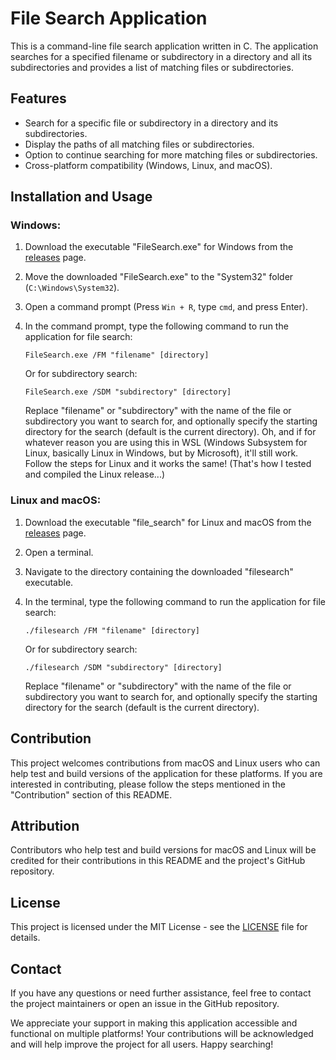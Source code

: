 # File Search Application

This is a command-line file search application written in C. The application searches for a specified filename or subdirectory in a directory and all its subdirectories and provides a list of matching files or subdirectories.

## Features

- Search for a specific file or subdirectory in a directory and its subdirectories.
- Display the paths of all matching files or subdirectories.
- Option to continue searching for more matching files or subdirectories.
- Cross-platform compatibility (Windows, Linux, and macOS).

## Installation and Usage

### Windows:

1. Download the executable "FileSearch.exe" for Windows from the [releases](https://github.com/EndrDragon44/FileSearch/releases) page.

2. Move the downloaded "FileSearch.exe" to the "System32" folder (`C:\Windows\System32`).

3. Open a command prompt (Press `Win + R`, type `cmd`, and press Enter).

4. In the command prompt, type the following command to run the application for file search:

   ```
   FileSearch.exe /FM "filename" [directory]
   ```

   Or for subdirectory search:

   ```
   FileSearch.exe /SDM "subdirectory" [directory]
   ```

   Replace "filename" or "subdirectory" with the name of the file or subdirectory you want to search for, and optionally specify the starting directory for the search (default is the current directory).
   Oh, and if for whatever reason you are using this in WSL (Windows Subsystem for Linux, basically Linux in Windows, but by Microsoft), it'll still work. Follow the steps for Linux and it works the same! (That's how I tested and compiled the Linux release...)

### Linux and macOS:

1. Download the executable "file_search" for Linux and macOS from the [releases](https://github.com/EndrDragon44/FileSearch/releases) page.

2. Open a terminal.

3. Navigate to the directory containing the downloaded "filesearch" executable.

4. In the terminal, type the following command to run the application for file search:

   ```
   ./filesearch /FM "filename" [directory]
   ```

   Or for subdirectory search:

   ```
   ./filesearch /SDM "subdirectory" [directory]
   ```

   Replace "filename" or "subdirectory" with the name of the file or subdirectory you want to search for, and optionally specify the starting directory for the search (default is the current directory).

## Contribution

This project welcomes contributions from macOS and Linux users who can help test and build versions of the application for these platforms. If you are interested in contributing, please follow the steps mentioned in the "Contribution" section of this README.

## Attribution

Contributors who help test and build versions for macOS and Linux will be credited for their contributions in this README and the project's GitHub repository.

## License

This project is licensed under the MIT License - see the [LICENSE](LICENSE) file for details.

## Contact

If you have any questions or need further assistance, feel free to contact the project maintainers or open an issue in the GitHub repository.

We appreciate your support in making this application accessible and functional on multiple platforms! Your contributions will be acknowledged and will help improve the project for all users. Happy searching!
